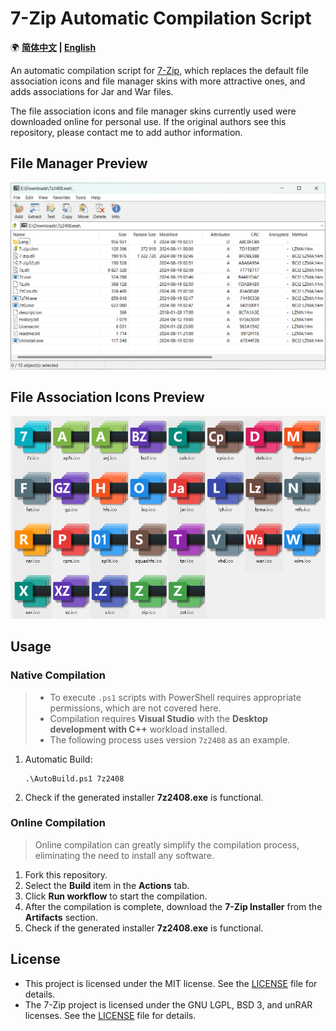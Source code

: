 ﻿# 7-Zip Automatic Compilation Script

🌍 **[简体中文](README.md) | [English](README-EN.md)**

An automatic compilation script for [7-Zip](https://www.7-zip.org/), which replaces the default file association icons and file manager skins with more attractive ones, and adds associations for Jar and War files.

The file association icons and file manager skins currently used were downloaded online for personal use. If the original authors see this repository, please contact me to add author information.

## File Manager Preview

![Preview1](Previews/Preview1.png)

## File Association Icons Preview

![Preview1](Previews/Preview2.png)

## Usage

### Native Compilation

> - To execute `.ps1` scripts with PowerShell requires appropriate permissions, which are not covered here.
> - Compilation requires **Visual Studio** with the **Desktop development with C++** workload installed.
> - The following process uses version `7z2408` as an example.

1. Automatic Build:

    ```pwsh
    .\AutoBuild.ps1 7z2408
    ```

2. Check if the generated installer **7z2408.exe** is functional.

### Online Compilation

> Online compilation can greatly simplify the compilation process, eliminating the need to install any software.

1. Fork this repository.
2. Select the **Build** item in the **Actions** tab.
3. Click **Run workflow** to start the compilation.
4. After the compilation is complete, download the **7-Zip Installer** from the **Artifacts** section.
5. Check if the generated installer **7z2408.exe** is functional.

## License

- This project is licensed under the MIT license. See the [LICENSE](LICENSE.md) file for details.
- The 7-Zip project is licensed under the GNU LGPL, BSD 3, and unRAR licenses. See the [LICENSE](https://www.7-zip.org/license.txt) file for details.
